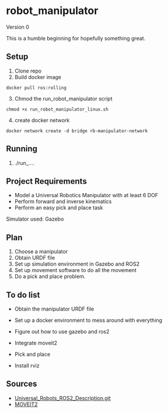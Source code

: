 # robot_manipulator

Version 0

This is a humble beginning for hopefully something great.

## Setup

1. Clone repo
2. Build docker image

```
docker pull ros:rolling
```

3. Chmod the run_robot_manipulator script

```
chmod +x run_robot_manipulator_linux.sh 
```

4. create docker network

```
docker network create -d bridge rb-manipulator-network
```

## Running

1. ./run\_....

## Project Requirements

-   Model a Universal Robotics Manipulator with at least 6 DOF
-   Perform forward and inverse kinematics
-   Perform an easy pick and place task

Simulator used: Gazebo

## Plan

1. Choose a manipulator
2. Obtain URDF file
3. Set up simulation environment in Gazebo and ROS2
4. Set up movement software to do all the movement
5. Do a pick and place problem.

## To do list

-   Obtain the manipulator URDF file
-   Set up a docker environment to mess around with everything
-   Figure out how to use gazebo and ros2
-   Integrate moveit2
-   Pick and place

- Install rviz

## Sources

-   [Universal_Robots_ROS2_Description.git](https://github.com/UniversalRobots/Universal_Robots_ROS2_Description.git)
-   [MOVEIT2](https://moveit.picknik.ai/main/index.html)
